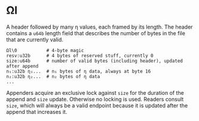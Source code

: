 # Ωl
A header followed by many η values, each framed by its length. The header contains a `u64b` length field that describes the number of bytes in the file that are currently valid.

```
Ωl\0           # 4-byte magic
resv:u32b      # 4 bytes of reserved stuff, currently 0
size:u64b      # number of valid bytes (including header), updated after append
n₁:u32b η₁...  # n₁ bytes of η data, always at byte 16
n₂:u32b η₂...  # n₂ bytes of η data
...
```

Appenders acquire an exclusive lock against `size` for the duration of the append and `size` update. Otherwise no locking is used. Readers consult `size`, which will always be a valid endpoint because it is updated after the append that increases it.
